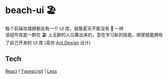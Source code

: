 # beach-ui 🏖️

每个前端攻城狮都会有一个 UI 库，就像夏天不能没有 🍉 一样    
该组件库是一群在 🏖️ 上无聊的人众筹出来的，意在学习新的技能，顺便就能拥有了自己开发的 UI 库 (高仿 [Ant Design](https://ant.design/index-cn) 设计)

## Tech

[React](https://reactjs.org/) | 
[Typescript](https://www.typescriptlang.org/s) | 
[Less](https://lesscss.org/s) 
